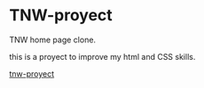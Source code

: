 # TNW-proyect

TNW home page clone.

this is a proyect to improve my html and CSS skills.

[tnw-proyect]("https://github.com/omarchavez18/TNW-proyect")
